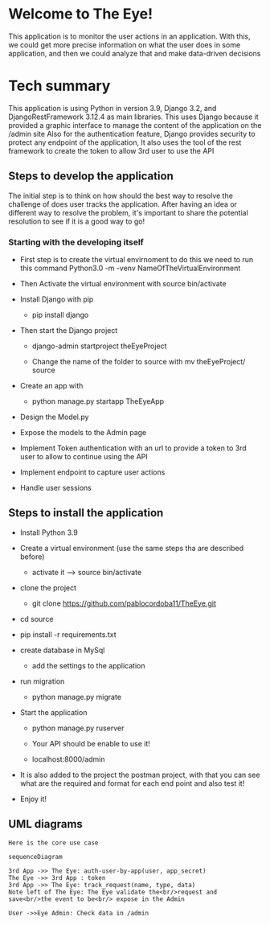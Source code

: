 

# Welcome to The Eye!

This application is to monitor the user actions in an application.
With this, we could get more precise information on what the user does in some application, and then we could analyze that and make data-driven decisions

# Tech summary

This application is using Python in version 3.9, Django 3.2, and DjangoRestFramework 3.12.4 as main libraries.
This uses Django because it provided a graphic interface to manage the content of the application on the /admin site
Also for the authentication feature, Django provides security to protect any endpoint of the application, It also uses the tool of the rest framework to create the token to allow 3rd user to use the API

## Steps to develop the application

The initial step is to think on how should the best way to resolve the challenge of does user tracks the application.
After having an idea or different way to resolve the problem, it's important to share the potential resolution to see if it is a good way to go!

### Starting with the developing itself
	

- First step is to create the virtual envirnoment to do this we need to run this command Python3.0 -m -venv NameOfTheVirtualEnvironment

- Then Activate the virtual environment with source bin/activate

- Install Django with pip

	- pip install django

- Then start the Django project

	- django-admin startproject theEyeProject

	- Change the name of the folder to source with mv theEyeProject/ source

- Create an app with

	- python manage.py startapp TheEyeApp

- Design the Model.py

- Expose the models to the Admin page

- Implement Token authentication with an url to provide a token to 3rd user to allow to continue using the API

- Implement endpoint to capture user actions

- Handle user sessions

## Steps to install the application
- Install Python 3.9

- Create a virtual environment (use the same steps tha are described before)

	- activate it --> source bin/activate

- clone the project

	- git clone https://github.com/pablocordoba11/TheEye.git

- cd source

- pip install -r requirements.txt

- create database in MySql

	- add the settings to the application

- run migration

	- python manage.py migrate

- Start the application

	- python manage.py ruserver

	- Your API should be enable to use it!

	- localhost:8000/admin
	
- It is also added to the project the postman project, with that you can see what are the required and format for each end point and also test it!

- Enjoy it!


## UML diagrams

	Here is the core use case

```mermaid
sequenceDiagram

3rd App ->> The Eye: auth-user-by-app(user, app_secret)
The Eye ->> 3rd App : token
3rd App ->> The Eye: track_request(name, type, data)
Note left of The Eye: The Eye validate the<br/>request and save<br/>the event to be<br/> expose in the Admin

User ->>Eye Admin: Check data in /admin
```

